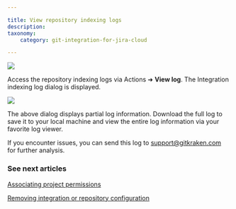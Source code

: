 ```yaml
---

title: View repository indexing logs
description:
taxonomy:
    category: git-integration-for-jira-cloud

---
```

![](/wp-content/uploads/gij-gitcloud-actions-view-logs.png)

Access the repository indexing logs via Actions ➜ **View log**. The Integration indexing log dialog is displayed.

![](/wp-content/uploads/gij-gitcloud-actions-view-logs-dialog.png)


The above dialog displays partial log information. Download the full log to save it to your local machine and view the entire log information via your favorite log viewer.

If you encounter issues, you can send this log to [support@gitkraken.com](mailto:support@gitkraken.com) for further analysis.

### See next articles

[Associating project permissions](/git-integration-for-jira-cloud/associating-project-permissions-gij-cloud)

[Removing integration or repository configuration](/git-integration-for-jira-cloud/removing-integration-or-repository-configuration-gij-cloud)

